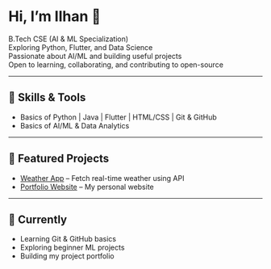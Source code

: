 # Hi, I’m Ilhan 👋  

B.Tech CSE (AI & ML Specialization)  
Exploring Python, Flutter, and Data Science  
Passionate about AI/ML and building useful projects  
Open to learning, collaborating, and contributing to open-source  

---

## 🔧 Skills & Tools
- Basics of Python | Java | Flutter | HTML/CSS | Git & GitHub  
- Basics of AI/ML & Data Analytics  

---

## 📌 Featured Projects 
- [Weather App](#) – Fetch real-time weather using API  
- [Portfolio Website](#) – My personal website  

---

## 🌱 Currently
- Learning Git & GitHub basics  
- Exploring beginner ML projects  
- Building my project portfolio  
